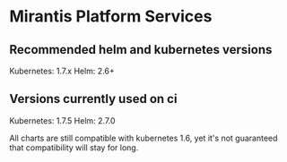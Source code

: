 # Mirantis Platform Services

## Recommended helm and kubernetes versions

Kubernetes: 1.7.x
Helm:       2.6+

## Versions currently used on ci

Kubernetes: 1.7.5
Helm:       2.7.0

All charts are still compatible with kubernetes 1.6, yet it's not guaranteed
that compatibility will stay for long.
